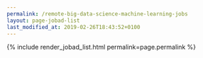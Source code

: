 ```yaml
---
permalink: /remote-big-data-science-machine-learning-jobs
layout: page-jobad-list
last_modified_at: 2019-02-26T18:43:52+0100
---
```

{% include render_jobad_list.html permalink=page.permalink %}
